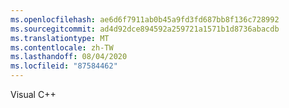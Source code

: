 ```yaml
---
ms.openlocfilehash: ae6d6f7911ab0b45a9fd3fd687bb8f136c728992
ms.sourcegitcommit: ad4d92dce894592a259721a1571b1d8736abacdb
ms.translationtype: MT
ms.contentlocale: zh-TW
ms.lasthandoff: 08/04/2020
ms.locfileid: "87584462"
---
```

Visual C\+\+
